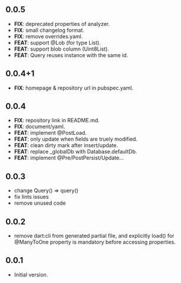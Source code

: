 ## 0.0.5

 - **FIX**: deprecated properties of analyzer.
 - **FIX**: small changelog format.
 - **FIX**: remove overrides.yaml.
 - **FEAT**: support @Lob (for type List<int>).
 - **FEAT**: support blob column (Uint8List).
 - **FEAT**: Query reuses instance with the same id.

## 0.0.4+1

 - **FIX**: homepage & repository url in pubspec.yaml.

## 0.0.4

 - **FIX**: repository link in README.md.
 - **FIX**: document/yaml.
 - **FEAT**: implement @PostLoad.
 - **FEAT**: only update when fields are truely modified.
 - **FEAT**: clean dirty mark after insert/update.
 - **FEAT**: replace _globalDb with Database.defaultDb.
 - **FEAT**: implement @Pre/PostPersist/Update...

## 0.0.3

* change Query() => query()
* fix lints issues
* remove unused code

## 0.0.2

* remove dart:cli from generated partial file, and explicitly load() for @ManyToOne property is mandatory before accessing properties.

## 0.0.1

* Initial version.
